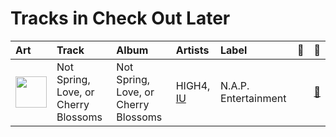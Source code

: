 # Tracks in Check Out Later

| Art | Track | Album | Artists | Label | 💚 | 🔗 |
|:---|:---|:---|:---|:---|:---|:---|
| <img src="https://i.scdn.co/image/ab67616d0000b273762badbc5b89a2fa65d13f67" alt="" width="50" /> | Not Spring, Love, or Cherry Blossoms | Not Spring, Love, or Cherry Blossoms | HIGH4, [IU](../../artists/iu.md) | N.A.P. Entertainment | | [🔗](https://open.spotify.com/track/1IdM9JrXYuMYiTdM983oH4) |
